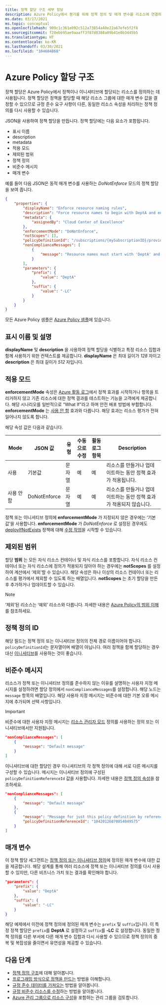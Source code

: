 ```yaml
---
title: 정책 할당 구조 세부 정보
description: Azure Policy에서 평가를 위해 정책 정의 및 매개 변수를 리소스에 연결하는 데 사용하는 정책 할당 정의를 설명합니다.
ms.date: 03/17/2021
ms.topic: conceptual
ms.openlocfilehash: 909c1c361e092c512a73854a40e22a67efe5f2f8
ms.sourcegitcommit: f28ebb95ae9aaaff3f87d8388a09b41e0b3445b5
ms.translationtype: HT
ms.contentlocale: ko-KR
ms.lasthandoff: 03/30/2021
ms.locfileid: "104604868"
---
```

# <a name="azure-policy-assignment-structure"></a>Azure Policy 할당 구조

정책 할당은 Azure Policy에서 정책이나 이니셔티브에 할당되는 리소스를 정의하는 데 사용됩니다. 정책 할당은 정책을 할당할 때 해당 리소스 그룹에 대한 매개 변수 값을 결정할 수 있으므로 규정 준수 요구 사항이 다른, 동일한 리소스 속성을 처리하는 정책 정의를 다시 사용할 수 있습니다.

JSON을 사용하여 정책 할당을 만듭니다. 정책 할당에는 다음 요소가 포함됩니다.

- 표시 이름
- description
- metadata
- 적용 모드
- 제외된 범위
- 정책 정의
- 비준수 메시지
- 매개 변수

예를 들어 다음 JSON은 동적 매개 변수를 사용하는 _DoNotEnforce_ 모드의 정책 할당을 보여 줍니다.

```json
{
    "properties": {
        "displayName": "Enforce resource naming rules",
        "description": "Force resource names to begin with DeptA and end with -LC",
        "metadata": {
            "assignedBy": "Cloud Center of Excellence"
        },
        "enforcementMode": "DoNotEnforce",
        "notScopes": [],
        "policyDefinitionId": "/subscriptions/{mySubscriptionID}/providers/Microsoft.Authorization/policyDefinitions/ResourceNaming",
        "nonComplianceMessages": [
            {
                "message": "Resource names must start with 'DeptA' and end with '-LC'."
            }
        ],
        "parameters": {
            "prefix": {
                "value": "DeptA"
            },
            "suffix": {
                "value": "-LC"
            }
        }
    }
}
```

모든 Azure Policy 샘플은 [Azure Policy 샘플](../samples/index.md)에 있습니다.

## <a name="display-name-and-description"></a>표시 이름 및 설명

**displayName** 및 **description** 을 사용하여 정책 할당을 식별하고 특정 리소스 집합과 함께 사용하기 위한 컨텍스트를 제공합니다. **displayName** 은 최대 길이가 _128_ 자이고 **description** 은 최대 길이가 _512_ 자입니다.

## <a name="enforcement-mode"></a>적용 모드

**enforcementMode** 속성은 [Azure 활동 로그](../../../azure-monitor/essentials/platform-logs-overview.md)에서 정책 효과를 시작하거나 항목을 트리거하지 않고 기존 리소스에 대한 정책 결과를 테스트하는 기능을 고객에게 제공합니다. 해당 시나리오를 일반적으로 “What If”라고 하며 안전 배포 방법에 부합합니다. **enforcementMode** 는 [사용 안 함](./effects.md#disabled) 효과와 다릅니다. 해당 효과는 리소스 평가가 전혀 일어나지 않도록 합니다.

해당 속성 값은 다음과 같습니다.

|Mode |JSON 값 |유형 |수동으로 수정 |활동 로그 항목 |Description |
|-|-|-|-|-|-|
|사용 |기본값 |문자열 |예 |예 |리소스를 만들거나 업데이트하는 동안 정책 효과가 적용됩니다. |
|사용 안 함 |DoNotEnforce |문자열 |예 |예 | 리소스를 만들거나 업데이트하는 동안 정책 효과가 적용되지 않습니다. |

정책 또는 이니셔티브 정의에 **enforcementMode** 가 지정되지 않은 경우에는 ‘기본값’을 사용합니다. **enforcementMode** 가 _DoNotEnforce_ 로 설정된 경우에도 [deployIfNotExists](./effects.md#deployifnotexists) 정책에 대해 [수정 작업](../how-to/remediate-resources.md)을 시작할 수 있습니다.

## <a name="excluded-scopes"></a>제외된 범위

할당 **범위** 는 모든 자식 리소스 컨테이너 및 자식 리소스를 포함합니다. 자식 리소스 컨테이너 또는 자식 리소스에 정의가 적용되지 않아야 하는 경우에는 **notScopes** 를 설정하여 계산에서 ‘제외’할 수 있습니다. 해당 속성은 하나 이상의 리소스 컨테이너 또는 리소스를 평가에서 제외할 수 있도록 하는 배열입니다. **notScopes** 는 초기 할당을 만든 후 추가하거나 업데이트할 수 있습니다.

> [!NOTE]
> ‘제외’된 리소스는 ‘예외’ 리소스와 다릅니다.  자세한 내용은 [Azure Policy의 범위 이해](./scope.md)를 참조하세요.

## <a name="policy-definition-id"></a>정책 정의 ID

해당 필드는 정책 정의 또는 이니셔티브 정의의 전체 경로 이름이어야 합니다.
`policyDefinitionId`는 문자열이며 배열이 아닙니다. 여러 정책을 함께 할당하는 경우 대신 [이니셔티브](./initiative-definition-structure.md)를 사용하는 것이 좋습니다.

## <a name="non-compliance-messages"></a>비준수 메시지

리소스가 정책 또는 이니셔티브 정의를 준수하지 않는 이유를 설명하는 사용자 지정 메시지를 설정하려면 할당 정의에서 `nonComplianceMessages`를 설정합니다. 해당 노드는 `message` 항목의 배열입니다. 해당 사용자 지정 메시지는 비준수에 대한 기본 오류 메시지에 추가되며 선택 사항입니다.

> [!IMPORTANT]
> 비준수에 대한 사용자 지정 메시지는 [리소스 관리자 모드](./definition-structure.md#resource-manager-modes) 정의를 사용하는 정의 또는 이니셔티브에서만 지원됩니다.

```json
"nonComplianceMessages": [
    {
        "message": "Default message"
    }
]
```

이니셔티브에 대한 할당인 경우 이니셔티브의 각 정책 정의에 대해 서로 다른 메시지를 구성할 수 있습니다. 메시지는 이니셔티브 정의에 구성된 `policyDefinitionReferenceId` 값을 사용합니다. 자세한 내용은 [정책 정의 속성](./initiative-definition-structure.md#policy-definition-properties)을 참조하세요.

```json
"nonComplianceMessages": [
    {
        "message": "Default message"
    },
    {
        "message": "Message for just this policy definition by reference ID",
        "policyDefinitionReferenceId": "10420126870854049575"
    }
]
```

## <a name="parameters"></a>매개 변수

이 정책 할당 세그먼트는 [정책 정의 또는 이니셔티브 정의](./definition-structure.md#parameters)에 정의된 매개 변수에 대한 값을 제공합니다. 해당 설계를 통해 여러 리소스에 정책 또는 이니셔티브 정의를 다시 사용할 수 있지만, 다른 비즈니스 가치 또는 결과를 확인해야 합니다.

```json
"parameters": {
    "prefix": {
        "value": "DeptA"
    },
    "suffix": {
        "value": "-LC"
    }
}
```

해당 예제에서 이전에 정책 정의에 정의된 매개 변수는 `prefix` 및 `suffix`입니다. 이 특정 정책 할당은 `prefix`를 **DeptA** 로 설정하고 `suffix`를 **-LC** 로 설정합니다. 동일한 정책 정의를 다른 부서에 다른 매개 변수 집합과 다시 사용할 수 있으므로 정책 정의의 중복 및 복잡성을 줄이면서 유연성을 제공할 수 있습니다.

## <a name="next-steps"></a>다음 단계

- [정책 정의 구조](./definition-structure.md)에 대해 알아봅니다.
- [프로그래밍 방식으로 정책을 만드는](../how-to/programmatically-create.md) 방법을 이해합니다.
- [규정 준수 데이터를 가져오는](../how-to/get-compliance-data.md) 방법을 알아봅니다.
- [규정 비준수 리소스를 수정](../how-to/remediate-resources.md)하는 방법을 알아봅니다.
- [Azure 관리 그룹으로 리소스 구성](../../management-groups/overview.md)을 포함하는 관리 그룹을 검토합니다.
